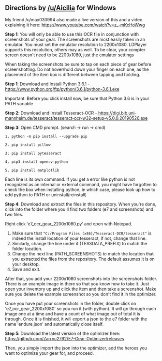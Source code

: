 ## Directions by [/u/Aicilia](https://www.reddit.com/r/EpicSeven/comments/bv2hkx/ocr_gear_exporter_installation_guide_courtesy_of/) for Windows

My friend /u/max030994 also made a live version of this and a video explaining it here: https://www.youtube.com/watch?v=z_-mKcHoWwg

**Step 1**: You will only be able to use this OCR file in conjunction with screenshots of your gear. The screenshots are most easily taken in an emulator. You must set the emulator resolution to 2200x1080. LDPlayer supports this resolution, others may as well. To be clear, your compter screen doesn't need to be 2200x1080, just the emulator settings

When taking the screenshots be sure to tap on each piece of gear before screenshotting. Do not hover/hold down your finger on each one, as the placement of the item box is different between tapping and holding.

**Step 1**: Download and Install Python 3.6.1 - https://www.python.org/ftp/python/3.6.1/python-3.6.1.exe

Important: Before you click install now, be sure that Python 3.6 is in your PATH variable

**Step 2**: Download and Install Tesseract-OCR - https://digi.bib.uni-mannheim.de/tesseract/tesseract-ocr-w32-setup-v5.0.0.20190526.exe

**Step 3**: Open CMD prompt. (search -> run -> cmd)

``1. python -m pip install --upgrade pip``

``2. pip install pillow``

``3. pip install pytesseract``

``4. pip3 install opencv-python``

``5. pip install matplotlib``

Each line is its own command. If you get a error like python is not recognized as an internal or external command, you might have forgotten to check the box when installing python, in which case, please look up how to add python to PATH or uninstall/reinstall)

**Step 4**: Download and extract the files in this repository. When you're done, click into the folder where you'll find two folders (e7 and screenshots) and two files.

Right click ‘e7_ocr_gear_2200x1080.py’ and open with Notepad.
1. Make sure that ``"C:/Program Files (x86)/Tesseract-OCR/tesseract"`` is indeed the install location of your tesseract, if not, change that line.
2. Similarly, change the line under it (TESSDATA_PREFIX) to match the folder location.
3. Change the next line (PATH_SCREENSHOTS) to match the location that you extracted the files from the repository. The default assumes it is on your desktop.
4. Save and exit.

After that, you add your 2200x1080 screenshots into the screenshots folder. There is an example image in there so that you know how to take it. Just open your inventory up and click the item and then take a screenshot. Make sure you delete the example screenshot so you don't find it in the optimizer.

Once you have put your screenshots in the folder, double click on 'e7_ocr_gear_2200x1080' so you run it (with python). It will go through each image one at a time and have a count of what image out of total it is through. Once it is finished, it will export a json to the e7 folder with the name 'endure.json' and automatically close itself.

**Step 5**: Download the latest version of the optimizer here: https://github.com/Zarroc2762/E7-Gear-Optimizer/releases

Then, you simply import the json into the optimizer, add the heroes you want to optimize your gear for, and proceed.
